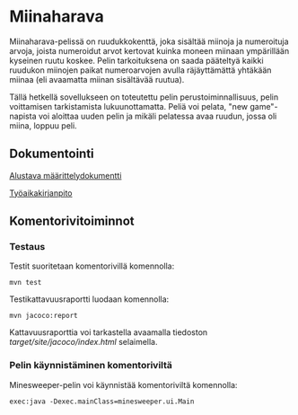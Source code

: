# Miinaharava
Miinaharava-pelissä on ruudukkokenttä, joka sisältää miinoja ja numeroituja arvoja, joista numeroidut arvot kertovat kuinka moneen miinaan ympärillään kyseinen ruutu koskee. Pelin tarkoituksena on saada pääteltyä kaikki ruudukon miinojen paikat numeroarvojen avulla räjäyttämättä yhtäkään miinaa (eli avaamatta miinan sisältävää ruutua).

Tällä hetkellä sovellukseen on toteutettu pelin perustoiminnallisuus, pelin voittamisen tarkistamista lukuunottamatta. Peliä voi pelata, "new game"-napista voi aloittaa uuden pelin ja mikäli pelatessa avaa ruudun, jossa oli miina, loppuu peli.

## Dokumentointi

[Alustava määrittelydokumentti](https://github.com/hackinen/ot-harjoitustyo/blob/master/dokumentointi/alustava-maarittelydokumentti.md)

[Työaikakirjanpito](https://github.com/hackinen/ot-harjoitustyo/blob/master/dokumentointi/tyoaikakirjanpito.md)

## Komentorivitoiminnot

### Testaus

Testit suoritetaan komentorivillä komennolla:

`mvn test`

Testikattavuusraportti luodaan komennolla:

`mvn jacoco:report`

Kattavuusraporttia voi tarkastella avaamalla tiedoston *target/site/jacoco/index.html* selaimella.


### Pelin käynnistäminen komentoriviltä

Minesweeper-pelin voi käynnistää komentoriviltä komennolla:

`exec:java -Dexec.mainClass=minesweeper.ui.Main`
